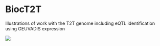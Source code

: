 # BiocT2T
Illustrations of work with the T2T genome including eQTL identification using GEUVADIS expression

![](reference/figures/t2t1.jpg)
